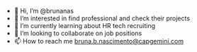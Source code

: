 - 👋 Hi, I’m @brunanas
- 👀 I’m interested in find professional and check their projects
- 🌱 I’m currently learning about HR tech recruiting
- 💞️ I’m looking to collaborate on job positions
- 📫 How to reach me bruna.b.nascimento@capgemini.com

<!---
brunanas/brunanas is a ✨ special ✨ repository because its `README.md` (this file) appears on your GitHub profile.
You can click the Preview link to take a look at your changes.
--->
